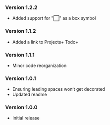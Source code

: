 ### Version 1.2.2
- Added support for "⬜" as a box symbol

### Version 1.1.2
- Added a link to Projects+ Todo+

### Version 1.1.1
- Minor code reorganization

### Version 1.0.1
- Ensuring leading spaces won’t get decorated
- Updated readme

### Version 1.0.0
- Initial release
